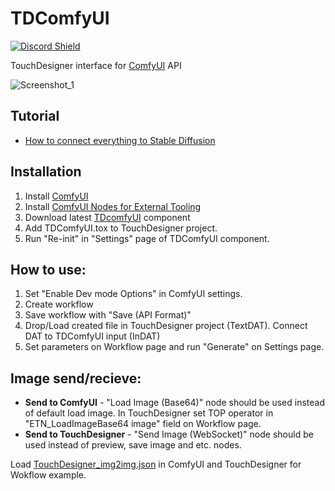 # TDComfyUI
<a href="https://discord.com/invite/wNW8xkEjrf"><img src="https://discord.com/api/guilds/838923088997122100/widget.png?style=shield" alt="Discord Shield"/></a>

TouchDesigner interface for [ComfyUI](https://github.com/comfyanonymous/ComfyUI) API

![Screenshot_1](https://github.com/olegchomp/TDComfyUI/assets/11017531/fba8e8f2-42fb-486b-8cd4-839968f97601)

## Tutorial
* [How to connect everything to Stable Diffusion](https://github.com/ltdrdata/ComfyUI-Manager#installation](https://youtu.be/62eARh_gRhE?si=gQmFEXY3P42woVya))
## Installation
1. Install [ComfyUI](https://github.com/ltdrdata/ComfyUI-Manager#installation)
2. Install [ComfyUI Nodes for External Tooling](https://github.com/Acly/comfyui-tooling-nodes)
3. Download latest [TDcomfyUI](https://github.com/olegchomp/TDComfyUI/releases) component
4. Add TDComfyUI.tox to TouchDesigner project.
5. Run "Re-init" in "Settings" page of TDComfyUI component.

## How to use:
1. Set "Enable Dev mode Options" in ComfyUI settings. 
2. Create workflow
3. Save workflow with "Save (API Format)"
5. Drop/Load created file in TouchDesigner project (TextDAT). Connect DAT to TDComfyUI input (InDAT)
6. Set parameters on Workflow page and run "Generate" on Settings page.

## Image send/recieve:
* **Send to ComfyUI** - "Load Image (Base64)" node should be used instead of default load image. In TouchDesigner set TOP operator in "ETN_LoadImageBase64 image" field on Workflow page.
* **Send to TouchDesigner** - "Send Image (WebSocket)" node should be used instead of preview, save image and etc. nodes.
  
Load [TouchDesigner_img2img.json](https://github.com/olegchomp/TDComfyUI/blob/main/TouchDesigner_img2img.json) in ComfyUI and TouchDesigner for Wokflow example.
